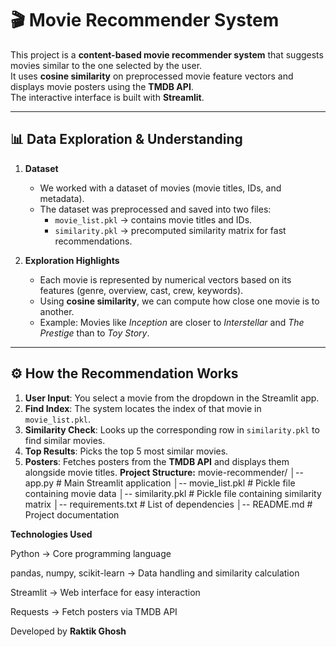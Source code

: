 # 🎬 Movie Recommender System  

This project is a **content-based movie recommender system** that suggests movies similar to the one selected by the user.  
It uses **cosine similarity** on preprocessed movie feature vectors and displays movie posters using the **TMDB API**.  
The interactive interface is built with **Streamlit**.  

---

## 📊 Data Exploration & Understanding  

1. **Dataset**  
   - We worked with a dataset of movies (movie titles, IDs, and metadata).  
   - The dataset was preprocessed and saved into two files:  
     - `movie_list.pkl` → contains movie titles and IDs.  
     - `similarity.pkl` → precomputed similarity matrix for fast recommendations.  

2. **Exploration Highlights**  
   - Each movie is represented by numerical vectors based on its features (genre, overview, cast, crew, keywords).  
   - Using **cosine similarity**, we can compute how close one movie is to another.  
   - Example: Movies like *Inception* are closer to *Interstellar* and *The Prestige* than to *Toy Story*.  

---

## ⚙️ How the Recommendation Works  

1. **User Input**: You select a movie from the dropdown in the Streamlit app.  
2. **Find Index**: The system locates the index of that movie in `movie_list.pkl`.  
3. **Similarity Check**: Looks up the corresponding row in `similarity.pkl` to find similar movies.  
4. **Top Results**: Picks the top 5 most similar movies.  
5. **Posters**: Fetches posters from the **TMDB API** and displays them alongside movie titles.
   **Project Structure:**
   movie-recommender/
│-- app.py               # Main Streamlit application
│-- movie_list.pkl       # Pickle file containing movie data
│-- similarity.pkl       # Pickle file containing similarity matrix
│-- requirements.txt     # List of dependencies
│-- README.md            # Project documentation

**Technologies Used**

Python → Core programming language

pandas, numpy, scikit-learn → Data handling and similarity calculation

Streamlit → Web interface for easy interaction

Requests → Fetch posters via TMDB API

Developed by **Raktik Ghosh**



